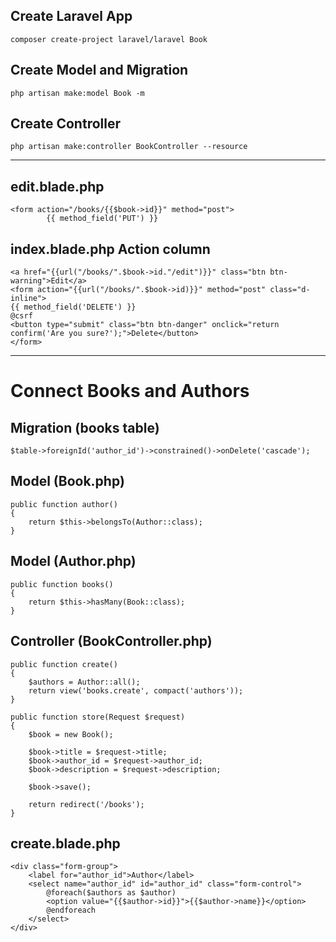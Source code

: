 ## Create Laravel App
```composer create-project laravel/laravel Book```

## Create Model and Migration
```php artisan make:model Book -m```

## Create Controller
```php artisan make:controller BookController --resource```

--------------

## edit.blade.php
```
<form action="/books/{{$book->id}}" method="post">
        {{ method_field('PUT') }}
```
## index.blade.php Action column
```
<a href="{{url("/books/".$book->id."/edit")}}" class="btn btn-warning">Edit</a>
<form action="{{url("/books/".$book->id)}}" method="post" class="d-inline">
{{ method_field('DELETE') }}
@csrf
<button type="submit" class="btn btn-danger" onclick="return confirm('Are you sure?');">Delete</button>
</form>
```

-------
# Connect Books and Authors
## Migration (books table)
```
$table->foreignId('author_id')->constrained()->onDelete('cascade');
```
## Model (Book.php)
```
public function author()
{
    return $this->belongsTo(Author::class);
}
```
## Model (Author.php)
```
public function books()
{
    return $this->hasMany(Book::class);
}
```

## Controller (BookController.php)
```
public function create()
{
    $authors = Author::all();
    return view('books.create', compact('authors'));
}
```

```
public function store(Request $request)
{
    $book = new Book();

    $book->title = $request->title;
    $book->author_id = $request->author_id;
    $book->description = $request->description;

    $book->save();

    return redirect('/books');
}
```


## create.blade.php
```
<div class="form-group">
    <label for="author_id">Author</label>
    <select name="author_id" id="author_id" class="form-control">
        @foreach($authors as $author)
        <option value="{{$author->id}}">{{$author->name}}</option>
        @endforeach
    </select>
</div>
```